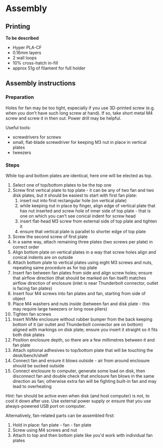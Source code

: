 # Assembly

## Printing

**To be described**

- Hyper PLA-CF
- 0.16mm layers
- 2 wall loops
- 10% cross-hatch in-fill
- approx 51g of filament for full holder

## Assembly instructions

### Preparation

Holes for fan may be too tight, especially if you use 3D-printed screw (e.g. when you don't have such long screw at hand). If so, take short metal M4 screw and screw it in then out. Power drill may be helpful.

Useful tools:

- screwdrivers for screws
- small, flat-blade screwdriver for keeping M3 nut in place in vertical plates
- tweezers

### Steps

While top and bottom plates are identical, here one will be elected as top.

1. Select one of top/bottom plates to be the top one
2. Screw first vertical plate to top plate - it can be any of two fan and two disk plates, but it should be easiest to start with first fan plate:
   1. insert nut into first rectangular hole (on vertical plate)
   2. while keeping nut in place by finger, align edge of vertical plate that has nut inserted and screw hole of inner side of top plate - that is one on which you can't see conical indent for screw head
   3. insert flat-head M3 screw from external side of top plate and tighten it
   4. ensure that vertical plate is parallel to shorter edge of top plate
3. Screw the second screw of first plate 
4. In a same way, attach remaining three plates (two screws per plate) in correct order
5. Align bottom plate on vertical plates in a way that screw holes align and conical indents are on outside
6. Attach bottom plate to vertical plates using eight M3 screws and nuts, repeating same procedure as for top plate
7. Insert fan between fan plates from side and align screw holes; ensure that airflow direction (that should be marked on fan itself) matches airflow direction of enclosure (inlet is near Thunderbolt connector, outlet is facing fan plates)
8. Insert four M4 screws into fan plates and fan, starting from side of object
9. Place M4 washers and nuts inside (between fan and disk plate - this may require large tweezers or long nose pliers)
10. Tighten fan screws
11. Insert NVMe enclosure without rubber bumper from the back keeping bottom of it (air outlet and Thunderbolt connector are on bottom) aligned with markings on disk plate; ensure you insert it straight so it fits both disk plates
12. Position enclosure depth, so there are a few millimetres between it and fan plate
13. Attach optional adhesives to top/bottom plate that will be touching the desk/bench/shelf
14. Connect fan and ensure it blows outside - air from around enclosure should be sucked outside
15. Connect enclosure to computer, generate some load on disk, then disconnect fan and double check that enclosure fan blows in the same direction as fan; otherwise extra fan will be fighting built-in fan and may lead to overheating

Hint: fan should be active even when disk (and host computer) is not, to cool it down after use. Use external power supply or ensure that you use always-powered USB port on computer.

Alternatively, fan-related parts can be assembled first: 

1. Hold in place: fan plate - fan - fan plate 
2. Screw using M4 screws and nut
3. Attach to top and then bottom plate like you'd work with individual fan plates
